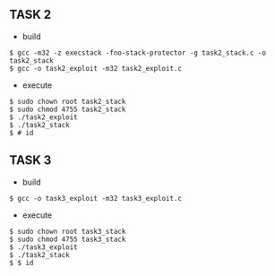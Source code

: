 ## TASK 2
- build
```
$ gcc -m32 -z execstack -fno-stack-protector -g task2_stack.c -o task2_stack
$ gcc -o task2_exploit -m32 task2_exploit.c
```

- execute
```
$ sudo chown root task2_stack
$ sudo chmod 4755 task2_stack
$ ./task2_exploit
$ ./task2_stack
$ # id
```

## TASK 3
- build
```
$ gcc -o task3_exploit -m32 task3_exploit.c
```

- execute
```
$ sudo chown root task3_stack
$ sudo chmod 4755 task3_stack
$ ./task3_exploit
$ ./task2_stack
$ $ id
```
